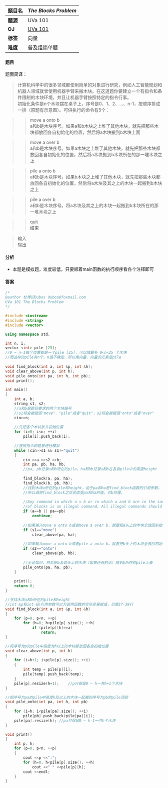 |题目名|*The Blocks Problem*|  
|---|---|  
|**题源**|UVa 101|  
|**OJ**|[UVa 101](https://uva.onlinejudge.org/index.php?option=com_onlinejudge&Itemid=8&category=3&page=show_problem&problem=37)|  
|**标签**|向量|  
|**难度**|普及组简单题|  

#### 题目  
题面简译：  
> 计算机科学中的很多领域都使用简单的对象进行研究，例如人工智能规划和机器人领域就曾使用机器手臂来搬木块。在这道题你要建立一个有指令和条件限制的木块环境，并且让机器手臂按照特定的指令行事。  
> 初始化条件是n个木块摆在桌子上，序号是0、1、2、...、n-1，按顺序排成一排（原题有示意图）。可供执行的命令有5个：

>> move a onto b  
>> a和b是木块序号。如果a和b木块之上堆了其他木块，就先把那些木块都放回各自初始化的位置，然后将a木块搬到b木块上面  

>> move a over b  
>> a和b是木块序号。如果a木块之上堆了其他木块，就先把那些木块都放回各自初始化的位置，然后将a木块搬到b木块所在的那一堆木块之上

>> pile a onto b  
>> a和b是木块序号。如果b木块之上堆了其他木块，就先把那些木块都放回各自初始化的位置，然后将a木块及其之上的木块一起搬到b木块之上  

>> pile a over b  
>> a和b是木块序号。将a木块及其之上的木块一起搬到b木块所在的那一堆木块之上  

>> quit  
>> 结束

> 输入  
> 输出  

#### 分析  
* 本题是模拟题，难度较低，只要顺着main函数的执行顺序看各个注释即可  

#### 答案  
```cpp
/* 	
@author 杜博识Dubos dubos@foxmail.com
UVa 101 The Blocks Problem 
*/

#include <iostream>
#include <string>
#include <vector>

using namespace std;

int n, i;
vector <int> pile [25];
//0 ~ n-1每个位置都是一个pile [25]，可以放最多 0<n<25 个木块
//而这样的pile有n个，n值不确定，所以用向量，向量的元素是pile 
																				//？？？为什么不用二维向量呢
void find_block(int a, int &p, int &h);
void clear_above(int p, int h);
void pile_onto(int pa, int h, int pb);
void print(); 

int main()
{		
	int a, b;
	string s1, s2;
	//a和b是题目要求的两个木块编号
	//s1将会被赋值"move"、"pile"或者"quit"，s2将会被赋值"onto"或者"over"
	cin>>n;
	
	//先把各个木块放入初始位置
	for (i=0; i<n; ++i)
		pile[i].push_back(i);
	
	//按照指令和题意进行模拟 
	while (cin>>s1 && s1!="quit")
	{
		cin >>a >>s2 >>b;
		int pa, pb, ha, hb;
		//pa, pb记录a和b所在的pile，ha和hb记录a和b在各自pile中的高度height 
		 
		find_block(a, pa, ha);
		find_block(b, pb, hb);
		//找到木块a所在的pile和height，由于pa和ha是find_block函数的引用参数，
		//所以调用find_block之后会改变pa和ha的值。对b同理。 
		
		//Any command in which a = b or in which a and b are in the same stack 
		//of blocks is an illegal command. All illegal commands should be ignored.
		if (a==b || pa==pb)
			continue;
		
		//如果输入move a onto b或者move a over b，就要把a头上的木块全放回初始位 
		if (s1=="move")
			clear_above(pa, ha);
			
		//如果输入move a onto b或者pile a onto b，就要把b头上的木块全放回初始位 
		if (s2=="onto")
			clear_above(pb, hb);
			
		//无论如何，然后把a及其头上的木块（如果还有的话）放到b所在的pile上去 
		pile_onto(pa, ha, pb);
	}
	
	print();
	return 0;
}

//寻找木块a和b所在的pile和height 
//int &p和int &h引用参数可以为调用函数的实际变量赋值，见第37-38行 
void find_block(int a, int &p, int &h) 
{
	for (p=0; p<n; ++p)
		for (h=0; h<pile[p].size(); ++h)
			if (pile[p][h]==a)
				return; 
}

//将序号为p的pile中高度为h以上的木块都放回各自初始位置 
void clear_above(int p, int h)
{
	for (i=h+1; i<pile[p].size(); ++i)
	{
		int temp = pile[p][i];
		pile[temp].push_back(temp);
	}
	pile[p].resize(h+1);	//p只保留0 ~ h一共h+1个木块 
}

//把序号为pa的pile中高度h及以上的木块一起搬到序号为pb的pile顶部 
void pile_onto(int pa, int h, int pb)
{
	for (i=h; i<pile[pa].size(); ++i)
		pile[pb].push_back(pile[pa][i]);
	pile[pa].resize(h);	//pa只保留0 ~ h-1一共h个木块 
}

void print()
{
	int p, h;
	for (p=0; p<n; ++p)
	{
		cout <<p <<":";
		for (h=0; h<pile[p].size(); ++h)
			cout <<" " <<pile[p][h];
		cout <<endl;
	}
}
```
